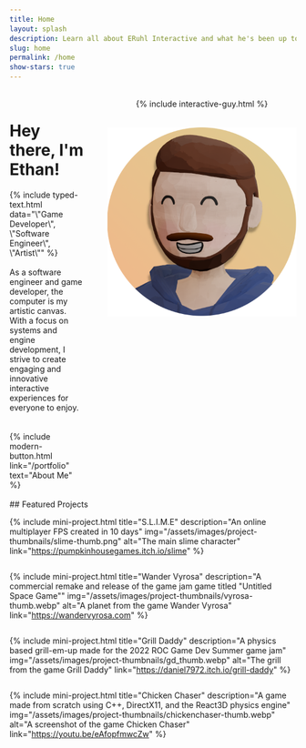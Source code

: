 ```yaml
---
title: Home
layout: splash
description: Learn all about ERuhl Interactive and what he's been up to! 
slug: home
permalink: /home
show-stars: true
---
```


<style>
    #column-right
    {
       text-align:center; 
       margin-left:40px;
    }
    #mini-projects
    {
        display: flex; 
        align-content: space-around;
        justify-content: space-between;
        flex-wrap: wrap;
    }
    #portrait
    { margin-top: 10%;}

 @media screen and (max-width: 900px) 
 {
    #header-intro
    {
        flex-direction: column;
    }
    #column-right
    {
        margin-left:0px;
        margin-top:50px;
    }
 }
 @media screen and (max-width: 600px)
 {
    #mini-projects
    {
        flex-direction: column;
    }
 }
</style>

<br>
<div style="display:flex" id="header-intro">
    <div id="column-left" style="flex-basis: 50%; flex-grow:5;">
<h1>Hey there, I'm <strong>Ethan</strong>!</h1>
{% include typed-text.html
    data="\"Game Developer\", \"Software Engineer\", \"Artist\""
%}
<br>
<br>
As a software engineer and game developer, the computer is my artistic canvas. With a focus on systems and engine development, I strive to create engaging and innovative interactive experiences for everyone to enjoy.
<br>
<br>
<br>
{% include modern-button.html link="/portfolio" text="About Me" %}
</div>
<div id="column-right">
    {% include interactive-guy.html %}
    <img src="/assets/images/portrait.png" id="portrait" style="width:400px;" alt="E-Ruhl Interactive's Avatar">
</div>

</div>
<br>
## Featured Projects

<div id="mini-projects" style="">

{% include mini-project.html
    title="S.L.I.M.E"
    description="An online multiplayer FPS created in 10 days"
    img="/assets/images/project-thumbnails/slime-thumb.png"
    alt="The main slime character"
    link="https://pumpkinhousegames.itch.io/slime"
%}

{% include mini-project.html
    title="Wander Vyrosa"
    description="A commercial remake and release of the game jam game titled \"Untitled Space Game\""
    img="/assets/images/project-thumbnails/vyrosa-thumb.webp"
    alt="A planet from the game Wander Vyrosa"
    link="https://wandervyrosa.com"
%}

{% include mini-project.html
    title="Grill Daddy" description="A physics based grill-em-up made for the 2022 ROC Game Dev Summer game jam"
    img="/assets/images/project-thumbnails/gd_thumb.webp"
    alt="The grill from the game Grill Daddy"
    link="https://daniel7972.itch.io/grill-daddy"
%}

{% include mini-project.html
    title="Chicken Chaser"
    description="A game made from scratch using C++, DirectX11, and the React3D physics engine"
    img="/assets/images/project-thumbnails/chickenchaser-thumb.webp"
    alt="A screenshot of the game Chicken Chaser"
    link="https://youtu.be/eAfopfmwcZw"
%}
</div>
